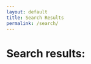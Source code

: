 ```yaml
---
layout: default
title: Search Results
permalink: /search/
---
```


<h1>Search results:</h1>
<!-- List where search results will be rendered -->
<div class="row g-2" id="search-results">
</div>

<script>
  // Template to generate the JSON to search
  window.store = {
    {% for post in site.posts %}
      "{{ post.url | slugify }}": {
        "title": "{{ post.title | xml_escape }}",
        "author": "{{ post.author | xml_escape }}",
        "content": {{ post.content | strip_html | strip_newlines | jsonify }},
        "description": "{{ post.description }}",
        "url": "{{ post.url | xml_escape }}"
      }
      {% unless forloop.last %},{% endunless %}
    {% endfor %}
  };
</script>

<!-- Import lunr.js from unpkg.com -->
<script src="https://unpkg.com/lunr/lunr.js"></script>
<!-- Custom search script which we will create below -->
<script src="/assets/js/search.js"></script>
